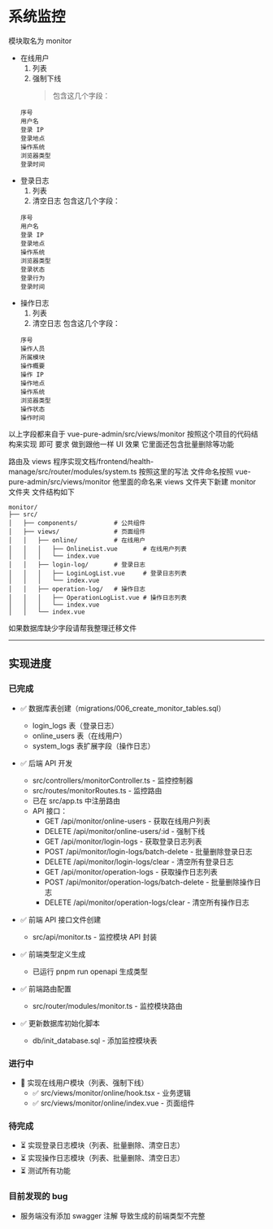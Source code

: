 # 系统监控

模块取名为 monitor

- 在线用户
  1. 列表
  2. 强制下线
     > 包含这几个字段：
  ```
  序号
  用户名
  登录 IP
  登录地点
  操作系统
  浏览器类型
  登录时间
  ```
- 登录日志
  1. 列表
  2. 清空日志
     包含这几个字段：
  ```
  序号
  用户名
  登录 IP
  登录地点
  操作系统
  浏览器类型
  登录状态
  登录行为
  登录时间
  ```
- 操作日志
  1. 列表
  2. 清空日志
     包含这几个字段：
  ```
  序号
  操作人员
  所属模块
  操作概要
  操作 IP
  操作地点
  操作系统
  浏览器类型
  操作状态
  操作时间
  ```

以上字段都来自于
vue-pure-admin/src/views/monitor
按照这个项目的代码结构来实现 即可
要求 做到跟他一样 UI 效果 它里面还包含批量删除等功能

路由及 views
程序实现文档/frontend/health-manage/src/router/modules/system.ts 按照这里的写法
文件命名按照 vue-pure-admin/src/views/monitor 他里面的命名来
views 文件夹下新建 monitor 文件夹
文件结构如下

```
monitor/
├── src/
│   ├── components/          # 公共组件
│   ├── views/               # 页面组件
│   │   ├── online/          # 在线用户
│   │   │   ├── OnlineList.vue       # 在线用户列表
│   │   │   └── index.vue
│   │   ├── login-log/       # 登录日志
│   │   │   ├── LoginLogList.vue     # 登录日志列表
│   │   │   └── index.vue
│   │   ├── operation-log/   # 操作日志
│   │   │   ├── OperationLogList.vue # 操作日志列表
│   │   │   └── index.vue
│   │   └── index.vue
```

如果数据库缺少字段请帮我整理迁移文件

---

## 实现进度

### 已完成

- ✅ 数据库表创建（migrations/006_create_monitor_tables.sql）

  - login_logs 表（登录日志）
  - online_users 表（在线用户）
  - system_logs 表扩展字段（操作日志）

- ✅ 后端 API 开发

  - src/controllers/monitorController.ts - 监控控制器
  - src/routes/monitorRoutes.ts - 监控路由
  - 已在 src/app.ts 中注册路由
  - API 接口：
    - GET /api/monitor/online-users - 获取在线用户列表
    - DELETE /api/monitor/online-users/:id - 强制下线
    - GET /api/monitor/login-logs - 获取登录日志列表
    - POST /api/monitor/login-logs/batch-delete - 批量删除登录日志
    - DELETE /api/monitor/login-logs/clear - 清空所有登录日志
    - GET /api/monitor/operation-logs - 获取操作日志列表
    - POST /api/monitor/operation-logs/batch-delete - 批量删除操作日志
    - DELETE /api/monitor/operation-logs/clear - 清空所有操作日志

- ✅ 前端 API 接口文件创建

  - src/api/monitor.ts - 监控模块 API 封装

- ✅ 前端类型定义生成

  - 已运行 pnpm run openapi 生成类型

- ✅ 前端路由配置

  - src/router/modules/monitor.ts - 监控模块路由

- ✅ 更新数据库初始化脚本
  - db/init_database.sql - 添加监控模块表

### 进行中

- 🔄 实现在线用户模块（列表、强制下线）
  - ✅ src/views/monitor/online/hook.tsx - 业务逻辑
  - ✅ src/views/monitor/online/index.vue - 页面组件

### 待完成

- ⏳ 实现登录日志模块（列表、批量删除、清空日志）
- ⏳ 实现操作日志模块（列表、批量删除、清空日志）
- ⏳ 测试所有功能

### 目前发现的 bug

- 服务端没有添加 swagger 注解 导致生成的前端类型不完整
